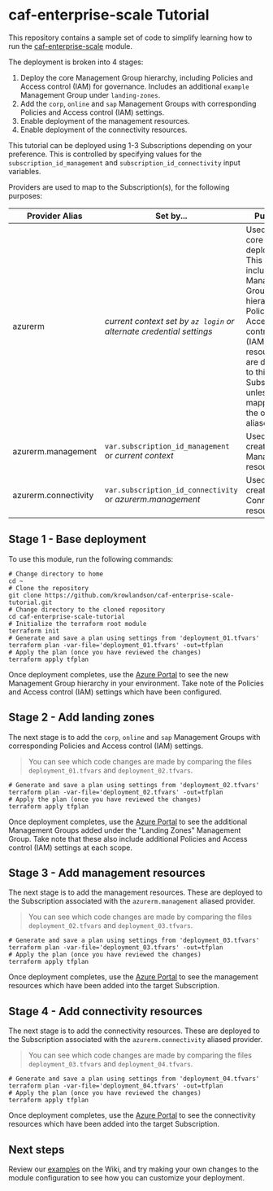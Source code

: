 # caf-enterprise-scale Tutorial

This repository contains a sample set of code to simplify learning how to run the [caf-enterprise-scale]() module.

The deployment is broken into 4 stages:

1. Deploy the core Management Group hierarchy, including Policies and Access control (IAM) for governance. Includes an additional `example` Management Group under `landing-zones`.
2. Add the `corp`, `online` and `sap` Management Groups with corresponding Policies and Access control (IAM) settings.
3. Enable deployment of the management resources.
4. Enable deployment of the connectivity resources.

This tutorial can be deployed using 1-3 Subscriptions depending on your preference. This is controlled by specifying values for the `subscription_id_management` and `subscription_id_connectivity` input variables.

Providers are used to map to the Subscription(s), for the following purposes:

| Provider Alias | Set by... | Purpose |
| -------------- | ------- | ------- |
| azurerm | *current context set by `az login` or alternate credential settings* | Used for the core deployment. This includes the Management Group hierarchy, Policies, and Access control (IAM). No resources are deployed to this Subscription unless it is mapped to the other aliases. |
| azurerm.management | `var.subscription_id_management` or *current context* | Used to create the Management resources. |
| azurerm.connectivity | `var.subscription_id_connectivity` or *azurerm.management* | Used to create the Connectivity resources. |


## Stage 1 - Base deployment

To use this module, run the following commands:

```shell
# Change directory to home
cd ~
# Clone the repository
git clone https://github.com/krowlandson/caf-enterprise-scale-tutorial.git
# Change directory to the cloned repository
cd caf-enterprise-scale-tutorial
# Initialize the terraform root module
terraform init
# Generate and save a plan using settings from 'deployment_01.tfvars'
terraform plan -var-file='deployment_01.tfvars' -out=tfplan
# Apply the plan (once you have reviewed the changes)
terraform apply tfplan
```

Once deployment completes, use the [Azure Portal](https://portal.azure.com/) to see the new Management Group hierarchy in your environment.
Take note of the Policies and Access control (IAM) settings which have been configured.

## Stage 2 - Add landing zones

The next stage is to add the `corp`, `online` and `sap` Management Groups with corresponding Policies and Access control (IAM) settings.
> You can see which code changes are made by comparing the files `deployment_01.tfvars` and `deployment_02.tfvars`.

```shell
# Generate and save a plan using settings from 'deployment_02.tfvars'
terraform plan -var-file='deployment_02.tfvars' -out=tfplan
# Apply the plan (once you have reviewed the changes)
terraform apply tfplan
```

Once deployment completes, use the [Azure Portal](https://portal.azure.com/) to see the additional Management Groups added under the "Landing Zones" Management Group.
Take note that these also include additional Policies and Access control (IAM) settings at each scope.

## Stage 3 - Add management resources

The next stage is to add the management resources.
These are deployed to the Subscription associated with the `azurerm.management` aliased provider.
> You can see which code changes are made by comparing the files `deployment_02.tfvars` and `deployment_03.tfvars`.

```shell
# Generate and save a plan using settings from 'deployment_03.tfvars'
terraform plan -var-file='deployment_03.tfvars' -out=tfplan
# Apply the plan (once you have reviewed the changes)
terraform apply tfplan
```

Once deployment completes, use the [Azure Portal](https://portal.azure.com/) to see the management resources which have been added into the target Subscription.

## Stage 4 - Add connectivity resources

The next stage is to add the connectivity resources.
These are deployed to the Subscription associated with the `azurerm.connectivity` aliased provider.
> You can see which code changes are made by comparing the files `deployment_03.tfvars` and `deployment_04.tfvars`.

```shell
# Generate and save a plan using settings from 'deployment_04.tfvars'
terraform plan -var-file='deployment_04.tfvars' -out=tfplan
# Apply the plan (once you have reviewed the changes)
terraform apply tfplan
```

Once deployment completes, use the [Azure Portal](https://portal.azure.com/) to see the connectivity resources which have been added into the target Subscription.

## Next steps

Review our [examples](https://github.com/Azure/terraform-azurerm-caf-enterprise-scale/wiki/Examples) on the Wiki, and try making your own changes to the module configuration to see how you can customize your deployment.